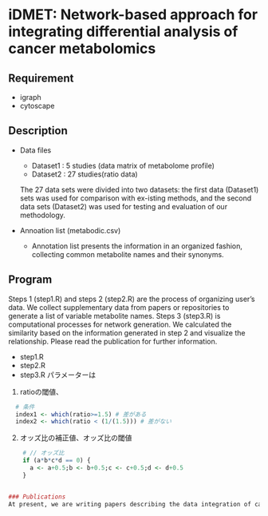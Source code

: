 # iDMET: Network-based approach for integrating differential analysis of cancer metabolomics

## Requirement
 
* igraph
* cytoscape


## Description
* Data files
  * Dataset1 : 5 studies (data matrix of metabolome profile)
  * Dataset2 : 27 studies(ratio data) 
  
  The 27 data sets were divided into two datasets: the first data (Dataset1) sets was used for comparison with ex-isting methods, and the second data sets (Dataset2) was used for testing and evaluation of our methodology.

* Annoation list (metabodic.csv)
  * Annotation list presents the information in an organized fashion, collecting common metabolite names and their synonyms.

## Program
Steps 1 (step1.R) and steps 2 (step2.R) are the process of organizing user’s data. We collect supplementary data from papers or repositories to generate a list of variable metabolite names. Steps 3 (step3.R) is computational processes for network generation. We calculated the similarity based on the information generated in step 2 and visualize the relationship.
Please read the publication for further information.

* step1.R
* step2.R
* step3.R
パラメーターは
1. ratioの閾値、
``` r
  # 条件
  index1 <- which(ratio>=1.5) # 差がある
  index2 <- which(ratio < (1/(1.5))) # 差がない
```
2. オッズ比の補正値、オッズ比の閾値
``` r
    # // オッズ比
    if (a*b*c*d == 0) {
      a <- a+0.5;b <- b+0.5;c <- c+0.5;d <- d+0.5
    }


### Publications
At present, we are writing papers describing the data integration of cancer metabolomics.
